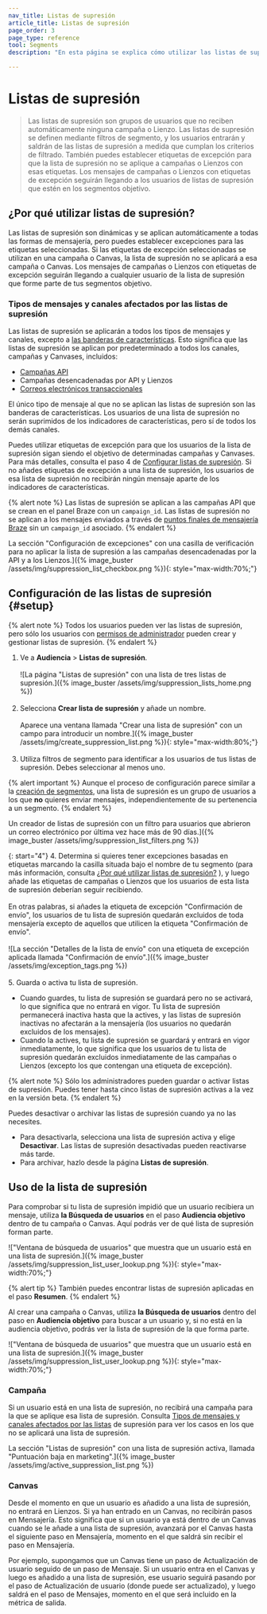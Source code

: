 ```yaml
---
nav_title: Listas de supresión
article_title: Listas de supresión
page_order: 3
page_type: reference
tool: Segments
description: "En esta página se explica cómo utilizar las listas de supresión para especificar qué usuarios no deben recibir nunca tus mensajes."

---
```


# Listas de supresión

> Las listas de supresión son grupos de usuarios que no reciben automáticamente ninguna campaña o Lienzo. Las listas de supresión se definen mediante filtros de segmento, y los usuarios entrarán y saldrán de las listas de supresión a medida que cumplan los criterios de filtrado. También puedes establecer etiquetas de excepción para que la lista de supresión no se aplique a campañas o Lienzos con esas etiquetas. Los mensajes de campañas o Lienzos con etiquetas de excepción seguirán llegando a los usuarios de listas de supresión que estén en los segmentos objetivo.

## ¿Por qué utilizar listas de supresión?

Las listas de supresión son dinámicas y se aplican automáticamente a todas las formas de mensajería, pero puedes establecer excepciones para las etiquetas seleccionadas. Si las etiquetas de excepción seleccionadas se utilizan en una campaña o Canvas, la lista de supresión no se aplicará a esa campaña o Canvas. Los mensajes de campañas o Lienzos con etiquetas de excepción seguirán llegando a cualquier usuario de la lista de supresión que forme parte de tus segmentos objetivo.

### Tipos de mensajes y canales afectados por las listas de supresión

Las listas de supresión se aplicarán a todos los tipos de mensajes y canales, excepto a [las banderas de características]({{site.baseurl}}/user_guide/engagement_tools/canvas/canvas_components/feature_flags/). Esto significa que las listas de supresión se aplican por predeterminado a todos los canales, campañas y Canvases, incluidos:
- [Campañas API]({{site.baseurl}}/api/api_campaigns/)
- Campañas desencadenadas por API y Lienzos
- [Correos electrónicos transaccionales]({{site.baseurl}}/user_guide/message_building_by_channel/email/transactional_message_api_campaign/)

El único tipo de mensaje al que no se aplican las listas de supresión son las banderas de características. Los usuarios de una lista de supresión no serán suprimidos de los indicadores de características, pero sí de todos los demás canales. 

Puedes utilizar etiquetas de excepción para que los usuarios de la lista de supresión sigan siendo el objetivo de determinadas campañas y Canvases. Para más detalles, consulta el paso 4 de [Configurar listas de supresión](#setup). Si no añades etiquetas de excepción a una lista de supresión, los usuarios de esa lista de supresión no recibirán ningún mensaje aparte de los indicadores de características. 

{% alert note %}
Las listas de supresión se aplican a las campañas API que se crean en el panel Braze con un `campaign_id`. Las listas de supresión no se aplican a los mensajes enviados a través de [puntos finales de mensajería Braze]({{site.baseurl}}/api/endpoints/messaging/) sin un `campaign_id` asociado.
{% endalert %}

La sección "Configuración de excepciones" con una casilla de verificación para no aplicar la lista de supresión a las campañas desencadenadas por la API y a los Lienzos.]({% image_buster /assets/img/suppression_list_checkbox.png %}){: style="max-width:70%;"}

## Configuración de las listas de supresión {#setup}

{% alert note %}
Todos los usuarios pueden ver las listas de supresión, pero sólo los usuarios con [permisos de administrador]({{site.baseurl}}/user_guide/administrative/app_settings/manage_your_braze_users/user_permissions/?tab=admin#list-of-permissions) pueden crear y gestionar listas de supresión.
{% endalert %}

1. Ve a **Audiencia** > **Listas de supresión**.<br><br>\![La página "Listas de supresión" con una lista de tres listas de supresión.]({% image_buster /assets/img/suppression_lists_home.png %})<br><br>
2. Selecciona **Crear lista de supresión** y añade un nombre.<br><br>Aparece una ventana llamada "Crear una lista de supresión" con un campo para introducir un nombre.]({% image_buster /assets/img/create_suppression_list.png %}){: style="max-width:80%;"}<br><br>
3. Utiliza filtros de segmento para identificar a los usuarios de tus listas de supresión. Debes seleccionar al menos uno.

{% alert important %}
Aunque el proceso de configuración parece similar a la [creación de segmentos]({{site.baseurl}}/user_guide/engagement_tools/segments/creating_a_segment/), una lista de supresión es un grupo de usuarios a los que **no** quieres enviar mensajes, independientemente de su pertenencia a un segmento.
{% endalert %}

Un creador de listas de supresión con un filtro para usuarios que abrieron un correo electrónico por última vez hace más de 90 días.]({% image_buster /assets/img/suppression_list_filters.png %})

{: start="4"}
4\. Determina si quieres tener excepciones basadas en etiquetas marcando la casilla situada bajo el nombre de tu segmento (para más información, consulta [¿Por qué utilizar listas de supresión?](#why-use-suppression-lists) ), y luego añade las etiquetas de campañas o Lienzos que los usuarios de esta lista de supresión deberían seguir recibiendo. <br><br>En otras palabras, si añades la etiqueta de excepción "Confirmación de envío", los usuarios de tu lista de supresión quedarán excluidos de toda mensajería excepto de aquellos que utilicen la etiqueta "Confirmación de envío".<br><br>\![La sección "Detalles de la lista de envío" con una etiqueta de excepción aplicada llamada "Confirmación de envío".]({% image_buster /assets/img/exception_tags.png %})<br><br>
5\. Guarda o activa tu lista de supresión.
- Cuando guardes, tu lista de supresión se guardará pero no se activará, lo que significa que no entrará en vigor. Tu lista de supresión permanecerá inactiva hasta que la actives, y las listas de supresión inactivas no afectarán a la mensajería (los usuarios no quedarán excluidos de los mensajes).
- Cuando la actives, tu lista de supresión se guardará y entrará en vigor inmediatamente, lo que significa que los usuarios de tu lista de supresión quedarán excluidos inmediatamente de las campañas o Lienzos (excepto los que contengan una etiqueta de excepción).

{% alert note %}
Sólo los administradores pueden guardar o activar listas de supresión. Puedes tener hasta cinco listas de supresión activas a la vez en la versión beta.
{% endalert %}

Puedes desactivar o archivar las listas de supresión cuando ya no las necesites. 
- Para desactivarla, selecciona una lista de supresión activa y elige **Desactivar**. Las listas de supresión desactivadas pueden reactivarse más tarde.
- Para archivar, hazlo desde la página **Listas de supresión**.

## Uso de la lista de supresión

Para comprobar si tu lista de supresión impidió que un usuario recibiera un mensaje, utiliza **la Búsqueda de usuarios** en el paso **Audiencia objetivo** dentro de tu campaña o Canvas. Aquí podrás ver de qué lista de supresión forman parte.

\!["Ventana de búsqueda de usuarios" que muestra que un usuario está en una lista de supresión.]({% image_buster /assets/img/suppression_list_user_lookup.png %}){: style="max-width:70%;"}

{% alert tip %}
También puedes encontrar listas de supresión aplicadas en el paso **Resumen**.
{% endalert %}

Al crear una campaña o Canvas, utiliza **la Búsqueda de usuarios** dentro del paso en **Audiencia objetivo** para buscar a un usuario y, si no está en la audiencia objetivo, podrás ver la lista de supresión de la que forma parte. 

\!["Ventana de búsqueda de usuarios" que muestra que un usuario está en una lista de supresión.]({% image_buster /assets/img/suppression_list_user_lookup.png %}){: style="max-width:70%;"}

### Campaña 

Si un usuario está en una lista de supresión, no recibirá una campaña para la que se aplique esa lista de supresión. Consulta [Tipos de mensajes y canales afectados por las listas](#message-types-and-channels-affected-by-suppression-lists) de supresión para ver los casos en los que no se aplicará una lista de supresión.

La sección "Listas de supresión" con una lista de supresión activa, llamada "Puntuación baja en marketing".]({% image_buster /assets/img/active_suppression_list.png %})

### Canvas 

Desde el momento en que un usuario es añadido a una lista de supresión, no entrará en Lienzos. Si ya han entrado en un Canvas, no recibirán pasos en Mensajería. Esto significa que si un usuario ya está dentro de un Canvas cuando se le añade a una lista de supresión, avanzará por el Canvas hasta el siguiente paso en Mensajería, momento en el que saldrá sin recibir el paso en Mensajería. 

Por ejemplo, supongamos que un Canvas tiene un paso de Actualización de usuario seguido de un paso de Mensaje. Si un usuario entra en el Canvas y luego es añadido a una lista de supresión, ese usuario seguirá pasando por el paso de Actualización de usuario (donde puede ser actualizado), y luego saldrá en el paso de Mensajes, momento en el que será incluido en la métrica de salida.
